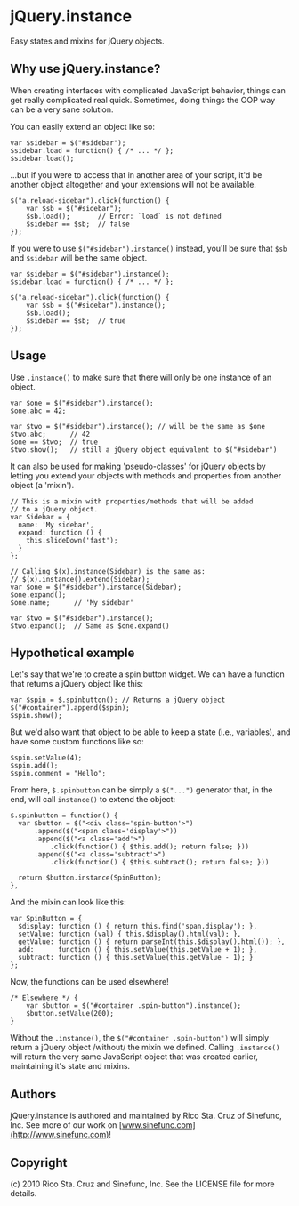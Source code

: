 jQuery.instance
===============

Easy states and mixins for jQuery objects.

Why use jQuery.instance?
------------------------

When creating interfaces with complicated JavaScript behavior,
things can get really complicated real quick. Sometimes, doing
things the OOP way can be a very sane solution.

You can easily extend an object like so:

    var $sidebar = $("#sidebar");
    $sidebar.load = function() { /* ... */ };
    $sidebar.load();

...but if you were to access that in another area of your script, it'd
be another object altogether and your extensions will not be available.

    $("a.reload-sidebar").click(function() {
        var $sb = $("#sidebar");
        $sb.load();       // Error: `load` is not defined
        $sidebar == $sb;  // false
    });

If you were to use `$("#sidebar").instance()` instead, you'll
be sure that `$sb` and `$sidebar` will be the same object.

    var $sidebar = $("#sidebar").instance();
    $sidebar.load = function() { /* ... */ };

    $("a.reload-sidebar").click(function() {
        var $sb = $("#sidebar").instance();
        $sb.load();
        $sidebar == $sb;  // true
    });

Usage
-----

Use `.instance()` to make sure that there will only be one instance of an object.

    var $one = $("#sidebar").instance();
    $one.abc = 42;
  
    var $two = $("#sidebar").instance(); // will be the same as $one
    $two.abc;      // 42
    $one == $two;  // true
    $two.show();   // still a jQuery object equivalent to $("#sidebar")

It can also be used for making 'pseudo-classes' for jQuery objects by
letting you extend your objects with methods and properties
from another object (a 'mixin').

    // This is a mixin with properties/methods that will be added
    // to a jQuery object.
    var Sidebar = {
      name: 'My sidebar',
      expand: function () {
        this.slideDown('fast');
      }
    };
    
    // Calling $(x).instance(Sidebar) is the same as:
    // $(x).instance().extend(Sidebar);
    var $one = $("#sidebar").instance(Sidebar);
    $one.expand();
    $one.name;      // 'My sidebar'
    
    var $two = $("#sidebar").instance();
    $two.expand();  // Same as $one.expand()


Hypothetical example
--------------------

Let's say that we're to create a spin button widget.
We can have a function that returns a jQuery object like this:

    var $spin = $.spinbutton(); // Returns a jQuery object
    $("#container").append($spin);
    $spin.show();

But we'd also want that object to be able to keep a state
(i.e., variables), and have some custom functions like so:

    $spin.setValue(4);
    $spin.add();
    $spin.comment = "Hello";

From here, `$.spinbutton` can be simply a `$("...")` generator
that, in the end, will call `instance()` to extend the
object:

    $.spinbutton = function() {
      var $button = $("<div class='spin-button'>")
          .append($("<span class='display'>"))
          .append($("<a class='add'>")
              .click(function() { $this.add(); return false; }))
          .append($("<a class='subtract'>")
              .click(function() { $this.subtract(); return false; }))

      return $button.instance(SpinButton);
    },

And the mixin can look like this:

    var SpinButton = {
      $display: function () { return this.find('span.display'); },
      setValue: function (val) { this.$display().html(val); },
      getValue: function () { return parseInt(this.$display().html()); },
      add:      function () { this.setValue(this.getValue + 1); },
      subtract: function () { this.setValue(this.getValue - 1); }
    };

Now, the functions can be used elsewhere!

    /* Elsewhere */ {
        var $button = $("#container .spin-button").instance();
        $button.setValue(200);
    }

Without the `.instance()`, the `$("#container .spin-button")` will simply
return a jQuery object /without/ the mixin we defined. Calling `.instance()`
will return the very same JavaScript object that was created earlier,
maintaining it's state and mixins.

Authors
-------

jQuery.instance is authored and maintained by Rico Sta. Cruz of Sinefunc, Inc.
See more of our work on [www.sinefunc.com](http://www.sinefunc.com)!

Copyright
---------

(c) 2010 Rico Sta. Cruz and Sinefunc, Inc. See the LICENSE file for more details.

